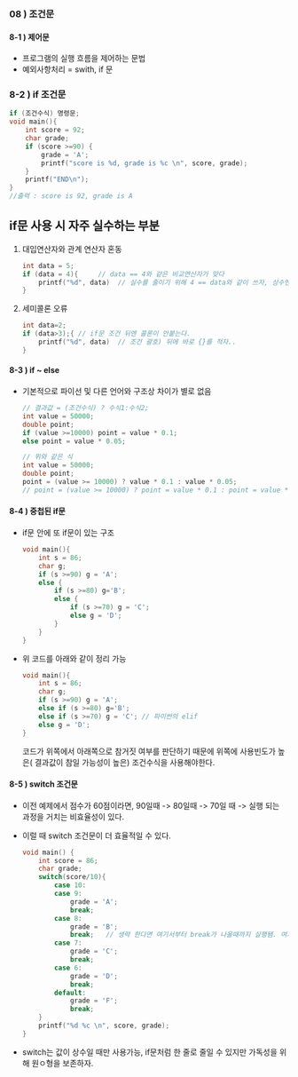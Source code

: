 ### 08 ) 조건문

#### 8-1 ) 제어문

- 프로그램의 실행 흐름을 제어하는 문법
- 예외사항처리 = swith, if 문

### 8-2 ) if 조건문

```c
if (조건수식) 명령문;
void main(){
    int score = 92;
    char grade;
    if (score >=90) {
        grade = 'A';
        printf("score is %d, grade is %c \n", score, grade);
    }
    printf("END\n");
}
//출력 : score is 92, grade is A
```

## if문 사용 시 자주 실수하는 부분

1. 대입연산자와 관계 연산자 혼동

   ```c
   int data = 5;
   if (data = 4){     // data == 4와 같은 비교연산자가 맞다
       printf("%d", data)  // 실수를 줄이기 위해 4 == data와 같이 쓰자, 상수엔 값을 넣을 수 없다
   }
   ```

2. 세미콜론 오류

   ```c
   int data=2;
   if (data>3);{ // if문 조건 뒤엔 콜론이 안붙는다.
       printf("%d", data)  // 조건 괄호) 뒤에 바로 {}를 적자..
   }
   ```

#### 8-3 ) if ~ else

- 기본적으로 파이선 및 다른 언어와 구조상 차이가 별로 없음

  ```c
  // 결과값 = (조건수식) ? 수식1:수식2;
  int value = 50000;
  double point;
  if (value >=10000) point = value * 0.1;
  else point = value * 0.05;
  ```

  ```c
  // 위와 같은 식
  int value = 50000;
  double point;
  point = (value >= 10000) ? value * 0.1 : value * 0.05;
  // point = (value >= 10000) ? point = value * 0.1 : point = value * 0.05; 는 오류는 안나지만 틀린문장
  ```

#### 8-4 ) 중첩된 if문

- if문 안에 또 if문이 있는 구조

  ```c
  void main(){
      int s = 86;
      char g;
      if (s >=90) g = 'A';
      else {
          if (s >=80) g='B';
          else {
              if (s >=70) g = 'C';
              else g = 'D';
          }
      }
  }
  ```

- 위 코드를 아래와 같이 정리 가능

  ```c
  void main(){
      int s = 86;
      char g;
      if (s >=90) g = 'A';
      else if (s >=80) g='B';
      else if (s >=70) g = 'C'; // 파이썬의 elif
      else g = 'D';
  }
  ```

  코드가 위쪽에서 아래쪽으로 참거짓 여부를 판단하기 때문에 위쪽에 사용빈도가 높은( 결과값이 참일 가능성이 높은) 조건수식을 사용해야한다.

#### 8-5 ) switch 조건문

- 이전 예제에서 점수가 60점이라면, 90일때 -> 80일때 -> 70일 때 -> 실행 되는 과정을 거치는 비효율성이 있다.

- 이럴 때 switch 조건문이 더 효율적일 수 있다.

  ```c
  void main() {
      int score = 86;
      char grade;
      switch(score/10){
          case 10:
          case 9:
              grade = 'A';
              break;                 
          case 8:
              grade = 'B';
              break;   // 생략 한다면 여기서부터 break가 나올때까지 실행됌. 여기 지우면 출력값이 C가됌
          case 7:
              grade = 'C';
              break;
          case 6:
              grade = 'D';
              break;
          default:
              grade = 'F';
              break;
      }
      printf("%d %c \n", score, grade);
  }
  ```

- switch는 값이 상수일 때만 사용가능, if문처럼 한 줄로 줄일 수 있지만 가독성을 위해 원ㅇ형을 보존하자.

  